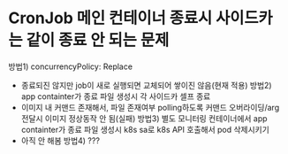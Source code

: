 # CronJob 메인 컨테이너 종료시 사이드카는 같이 종료 안 되는 문제

방법1) concurrencyPolicy: Replace
- 종료되진 않지만 job이 새로 실행되면 교체되어 쌓이진 않음(현재 적용)
방법2) app containter가 종료 파일 생성시 각 사이드카 셀프 종료
- 이미지 내 커맨드 존재해서, 파일 존재여부 polling하도록 커맨드 오버라이딩/arg 전달시 이미지 정상동작 안 됨(실패)
방법3) 별도 모니터링 컨테이너에서 app containter가 종료 파일 생성시 k8s sa로 k8s API 호출해서 pod 삭제시키기
- 아직 안 해봄
방법4) ???
